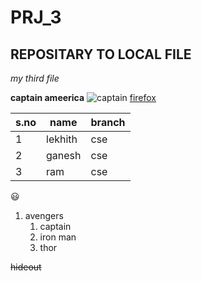 # PRJ_3
## REPOSITARY TO LOCAL FILE
*my third file*

**captain ameerica**
![captain](https://3.bp.blogspot.com/-J5AyUKWC-og/XMCesB411UI/AAAAAAAABuQ/f7mQe2H6La0D8DKmJZrXJw-ZlBBnjHVLgCKgBGAs/w0/avengers-endgame-captain-america-uhdpaper.com-4K-126.jpg)
[firefox](https://www.google.com/)

s.no|name|branch|
----|----|------|
1|lekhith|cse|
2|ganesh|cse|
3|ram|cse|

:smiley:

1.  avengers
    1. captain
    2. iron man
    3. thor
    
~~hideout~~
